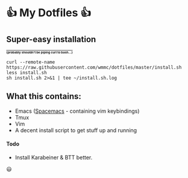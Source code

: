 :+1: My Dotfiles :+1:
===================

## Super-easy installation
__[<sub><sub><sub>(probably shouldn't be piping curl to bash...)</sub></sub></sub>](http://curlpipesh.tumblr.com/)__

    curl --remote-name https://raw.githubusercontent.com/wmmc/dotfiles/master/install.sh
    less install.sh
    sh install.sh 2>&1 | tee ~/install.sh.log


## What this contains:

- Emacs ([Spacemacs](https://github.com/syl20bnr/spacemacs) - containing vim keybindings)
- Tmux
- Vim
- A decent install script to get stuff up and running


#### Todo

- Install Karabeiner & BTT better.

:smiley:
